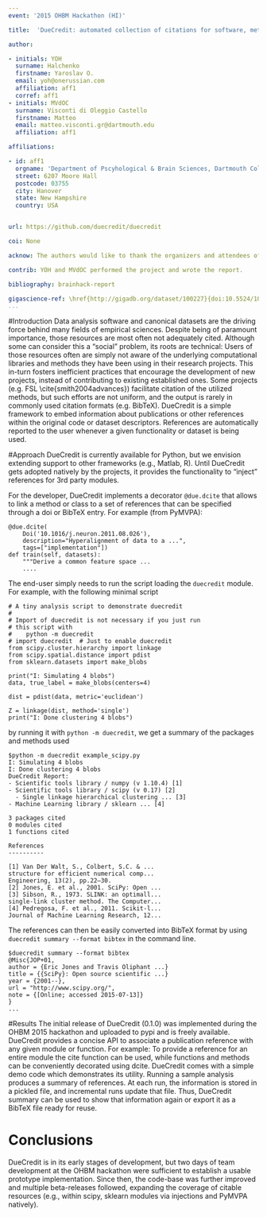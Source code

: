 ```yaml
---
event: '2015 OHBM Hackathon (HI)'

title:  'DueCredit: automated collection of citations for software, methods, and data'

author:

- initials: YOH
  surname: Halchenko
  firstname: Yaroslav O.
  email: yoh@onerussian.com
  affiliation: aff1
  corref: aff1
- initials: MVdOC
  surname: Visconti di Oleggio Castello
  firstname: Matteo
  email: matteo.visconti.gr@dartmouth.edu
  affiliation: aff1

affiliations: 

- id: aff1
  orgname: 'Department of Pscyhological & Brain Sciences, Dartmouth College'
  street: 6207 Moore Hall
  postcode: 03755
  city: Hanover
  state: New Hampshire
  country: USA


url: https://github.com/duecredit/duecredit

coi: None

acknow: The authors would like to thank the organizers and attendees of the 2015 OHBM Hackathon. This project is supported in part by a grant from the NSF (award 1429999). MVdOC was supported by a Dartmouth Graduate Studies Travel Grant.

contrib: YOH and MVdOC performed the project and wrote the report.

bibliography: brainhack-report

gigascience-ref: \href{http://gigadb.org/dataset/100227}{doi:10.5524/100227}
...
```


#Introduction
Data analysis software and canonical datasets are the driving force behind many
fields of empirical sciences. Despite being of paramount importance, those
resources are most often not adequately cited. Although some can consider this
a “social” problem, its roots are technical: Users of those resources often are
simply not aware of the underlying computational libraries and methods they
have been using in their research projects. This in-turn fosters inefficient
practices that encourage the development of new projects, instead of
contributing to existing established ones. Some projects (e.g. FSL
\cite{smith2004advances}) facilitate citation of the utilized methods, but such
efforts are not uniform, and the output is rarely in commonly used citation
formats (e.g. BibTeX). DueCredit is a simple framework to embed information
about publications or other references within the original code or dataset
descriptors. References are automatically reported to the user whenever a given
functionality or dataset is being used.

#Approach
DueCredit is currently available for Python, but we envision extending support
to other frameworks (e.g., Matlab, R).  Until DueCredit gets adopted natively by
the projects, it provides the functionality to “inject” references for 3rd
party modules.

For the developer, DueCredit implements a decorator `@due.dcite` that allows to
link a method or class to a set of references that can be specified through a 
doi or BibTeX entry. For example (from PyMVPA):

```
@due.dcite(
    Doi('10.1016/j.neuron.2011.08.026'),
    description="Hyperalignment of data to a ...",
    tags=["implementation"])
def train(self, datasets):
    """Derive a common feature space ...
    ....
```

The end-user simply needs to run the script loading the `duecredit`
module. For example, with the following minimal script

```
# A tiny analysis script to demonstrate duecredit
#
# Import of duecredit is not necessary if you just run
# this script with
#    python -m duecredit
# import duecredit  # Just to enable duecredit
from scipy.cluster.hierarchy import linkage
from scipy.spatial.distance import pdist
from sklearn.datasets import make_blobs

print("I: Simulating 4 blobs")
data, true_label = make_blobs(centers=4)

dist = pdist(data, metric='euclidean')

Z = linkage(dist, method='single')
print("I: Done clustering 4 blobs")
```

by running it with `python -m duecredit`, we get a summary of the packages 
and methods used

```
$python -m duecredit example_scipy.py
I: Simulating 4 blobs
I: Done clustering 4 blobs
DueCredit Report:
- Scientific tools library / numpy (v 1.10.4) [1]
- Scientific tools library / scipy (v 0.17) [2]
  - Single linkage hierarchical clustering ... [3]
- Machine Learning library / sklearn ... [4]

3 packages cited
0 modules cited
1 functions cited

References
----------

[1] Van Der Walt, S., Colbert, S.C. & ...
structure for efficient numerical comp...
Engineering, 13(2), pp.22–30.
[2] Jones, E. et al., 2001. SciPy: Open ...
[3] Sibson, R., 1973. SLINK: an optimall...
single-link cluster method. The Computer...
[4] Pedregosa, F. et al., 2011. Scikit-l...
Journal of Machine Learning Research, 12...
```

The references can then be easily converted into BibTeX format by using
`duecredit summary --format bibtex` in the command line.

```
$duecredit summary --format bibtex
@Misc{JOP+01,
author = {Eric Jones and Travis Oliphant ...}
title = {{SciPy}: Open source scientific ...}
year = {2001--},
url = "http://www.scipy.org/",
note = {[Online; accessed 2015-07-13]}
}
...
```


#Results
The initial release of DueCredit (0.1.0) was implemented during the OHBM 2015
hackathon and uploaded to pypi and is freely available. DueCredit provides a
concise API to associate a publication reference with any given module or
function. For example: To provide a reference for an entire module the cite
function can be used, while functions and methods can be conveniently decorated
using dcite. DueCredit comes with a simple demo code which demonstrates its
utility. Running a sample analysis produces a summary of references. At each
run, the information is stored in a pickled file, and incremental runs update
that file. Thus, DueCredit summary can be used to show that information again
or export it as a BibTeX file ready for reuse.


# Conclusions
DueCredit is in its early stages of development, but two days of team
development at the OHBM hackathon were sufficient to establish a usable
prototype implementation.  Since then, the code-base was further improved and
multiple beta-releases followed, expanding the coverage of citable resources
(e.g., within scipy, sklearn modules via injections and PyMVPA natively).
